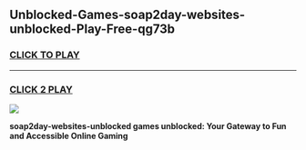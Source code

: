 
## Unblocked-Games-soap2day-websites-unblocked-Play-Free-qg73b
<h3>
<a href="https://premium76.site?title=soap2day-websites-unblocked&ref=10A">CLICK TO PLAY</a></h3>
<hr>

<h3>
<a href="https://premium76.site?title=soap2day-websites-unblocked&ref=10A">CLICK 2 PLAY</a>
  
</h3>

<a href="https://premium76.site?title=soap2day-websites-unblocked&ref=10A"><img src="https://clearcache.store/games.png"></a>


**soap2day-websites-unblocked games unblocked: Your Gateway to Fun and Accessible Online Gaming**
